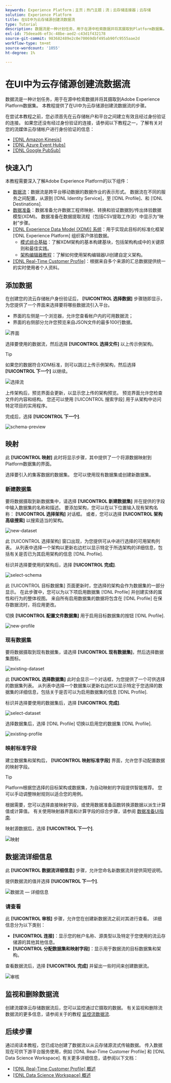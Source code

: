 ```yaml
---
keywords: Experience Platform；主页；热门主题；流；云存储连接器；云存储
solution: Experience Platform
title: 在UI中为云存储源创建流数据流
type: Tutorial
description: 数据流是一种计划任务，用于在源中检索数据并将其摄取到Platform数据集。 本教程提供了使用云存储基本连接器配置新数据流的步骤。
exl-id: 75deead6-ef3c-48be-aed2-c43d1f432178
source-git-commit: 983682489e2c0e70069dbf495ab90fc9555aae2d
workflow-type: tm+mt
source-wordcount: '1055'
ht-degree: 1%

---
```


# 在UI中为云存储源创建流数据流

数据流是一种计划任务，用于在源中检索数据并将其摄取到Adobe Experience Platform数据集。 本教程提供了在UI中为云存储源创建流数据流的步骤。

在尝试本教程之前，您必须首先在云存储帐户和平台之间建立有效且经过身份验证的连接。 如果您还没有经过身份验证的连接，请参阅以下教程之一，了解有关对您的流媒体云存储帐户进行身份验证的信息：

- [[!DNL Amazon Kinesis]](../../../ui/create/cloud-storage/kinesis.md)
- [[!DNL Azure Event Hubs]](../../../ui/create/cloud-storage/eventhub.md)
- [[!DNL Google PubSub]](../../../ui/create/cloud-storage/google-pubsub.md)

## 快速入门

本教程需要深入了解Adobe Experience Platform的以下组件：

- [数据流](../../../../../dataflows/home.md)：数据流是跨平台移动数据的数据作业的表示形式。 数据流在不同的服务之间配置，从源到 [!DNL Identity Service]，至 [!DNL Profile]、和 [!DNL Destinations].
- [数据准备](../../../../../data-prep/home.md)：数据准备允许数据工程师映射、转换和验证数据到/传出体验数据模型(XDM)。 数据准备在数据提取流程（包括CSV提取工作流）中显示为“映射”步骤。
- [[!DNL Experience Data Model (XDM)] 系统](../../../../../xdm/home.md)：用于实现此目标的标准化框架 [!DNL Experience Platform] 组织客户体验数据。
   - [模式组合基础](../../../../../xdm/schema/composition.md)：了解XDM架构的基本构建基块，包括架构构成中的关键原则和最佳实践。
   - [架构编辑器教程](../../../../../xdm/tutorials/create-schema-ui.md)：了解如何使用架构编辑器UI创建自定义架构。
- [[!DNL Real-Time Customer Profile]](../../../../../profile/home.md)：根据来自多个来源的汇总数据提供统一的实时使用者个人资料。

## 添加数据

在创建您的流云存储帐户身份验证后， **[!UICONTROL 选择数据]** 步骤随即显示，为您提供了一个界面来选择要将哪些数据流引入平台。

- 界面的左侧是一个浏览器，允许您查看帐户内的可用数据流；
- 界面的右侧部分允许您预览来自JSON文件的最多100行数据。

![界面](../../../../images/tutorials/dataflow/cloud-storage/streaming/interface.png)

选择要使用的数据流，然后选择 **[!UICONTROL 选择文件]** 以上传示例架构。

>[!TIP]
>
>如果您的数据符合XDM标准，则可以跳过上传示例架构，然后选择 **[!UICONTROL 下一个]** 以继续。

![选择流](../../../../images/tutorials/dataflow/cloud-storage/streaming/select-stream.png)

上传架构后，预览界面会更新，以显示您上传的架构预览。 预览界面允许您检查文件的内容和结构。 您还可以使用 [!UICONTROL 搜索字段] 用于从架构中访问特定项目的实用程序。

完成后，选择 **[!UICONTROL 下一个]**.

![schema-preview](../../../../images/tutorials/dataflow/cloud-storage/streaming/schema-preview.png)

## 映射

此 **[!UICONTROL 映射]** 此时将显示步骤，其中提供了一个将源数据映射到Platform数据集的界面。

选择要引入的集客数据的数据集。 您可以使用现有数据集或创建新数据集。

### 新建数据集

要将数据摄取到新数据集中，请选择 **[!UICONTROL 新建数据集]** 并在提供的字段中输入数据集的名称和描述。 要添加架构，您可以在以下位置输入现有架构名称： **[!UICONTROL 选择架构]** 对话框。 或者，您可以选择 **[!UICONTROL 架构高级搜索]** 以搜索适当的架构。

![new-dataset](../../../../images/tutorials/dataflow/cloud-storage/streaming/new-dataset.png)

此 [!UICONTROL 选择架构] 窗口出现，为您提供可从中进行选择的可用架构列表。 从列表中选择一个架构以更新右边栏以显示特定于所选架构的详细信息，包括有关是否已为其启用架构的信息 [!DNL Profile].

标识并选择要使用的架构后，选择 **[!UICONTROL 完成]**.

![select-schema](../../../../images/tutorials/dataflow/cloud-storage/streaming/select-schema.png)

此 [!UICONTROL 目标数据集] 页面更新时，您选择的架构会作为数据集的一部分显示。 在此步骤中，您可以为以下项启用数据集 [!DNL Profile] 并创建实体的属性和行为的整体视图。 来自所有启用数据集的数据将包含在 [!DNL Profile] 在保存数据流时，将应用更改。

切换 **[!UICONTROL 配置文件数据集]** 用于启用目标数据集的按钮 [!DNL Profile].

![new-profile](../../../../images/tutorials/dataflow/cloud-storage/streaming/new-profile.png)

### 现有数据集

要将数据摄取到现有数据集，请选择 **[!UICONTROL 现有数据集]**，然后选择数据集图标。

![existing-dataset](../../../../images/tutorials/dataflow/cloud-storage/streaming/existing-dataset.png)

此 **[!UICONTROL 选择数据集]** 此时会显示一个对话框，为您提供了一个可供选择的数据集列表。 从列表中选择一个数据集以更新右边栏以显示特定于您选择的数据集的详细信息，包括关于是否可以为启用数据集的信息 [!DNL Profile].

标识并选择要使用的数据集后，选择 **[!UICONTROL 完成]**.

![select-dataset](../../../../images/tutorials/dataflow/cloud-storage/streaming/select-dataset.png)

选择数据集后，选择 [!DNL Profile] 切换以启用您的数据集 [!DNL Profile].

![existing-profile](../../../../images/tutorials/dataflow/cloud-storage/streaming/existing-profile.png)

### 映射标准字段

建立数据集和架构后， **[!UICONTROL 映射标准字段]** 界面，允许您手动配置数据的映射字段。

>[!TIP]
>
>Platform根据您选择的目标架构或数据集，为自动映射的字段提供智能推荐。 您可以手动调整映射规则以适合您的用例。

根据需要，您可以选择直接映射字段，或使用数据准备函数转换源数据以派生计算值或计算值。 有关使用映射器界面和计算字段的综合步骤，请参阅 [数据准备UI指南](../../../../../data-prep/ui/mapping.md).

映射源数据后，选择 **[!UICONTROL 下一个]**.

![映射](../../../../images/tutorials/dataflow/cloud-storage/streaming/mapping.png)

## 数据流详细信息

此 **[!UICONTROL 数据流详细信息]** 步骤，允许您命名新数据流并提供简短说明。

提供数据流的值并选择 **[!UICONTROL 下一个]**.

![数据流 — 详细信息](../../../../images/tutorials/dataflow/cloud-storage/streaming/dataflow-detail.png)

### 请查看

此 **[!UICONTROL 审核]** 步骤，允许您在创建新数据流之前对其进行查看。 详细信息分为以下类别：

- **[!UICONTROL 连接]**：显示您的帐户名称、源类型以及特定于您使用的流云存储源的其他其他信息。
- **[!UICONTROL 分配数据集和映射字段]**：显示用于数据流的目标数据集和架构。

查看数据流后，选择 **[!UICONTROL 完成]** 并留出一些时间来创建数据流。

![审核](../../../../images/tutorials/dataflow/cloud-storage/streaming/review.png)

## 监视和删除数据流

创建流媒体云存储数据流后，您可以监控通过它摄取的数据。 有关监视和删除流数据流的更多信息，请参阅关于的教程 [监控流数据流](../../monitor-streaming.md).

## 后续步骤

通过阅读本教程，您已成功创建了数据流以从云存储源流式传输数据。 传入数据现在可供下游平台服务使用，例如 [!DNL Real-Time Customer Profile] 和 [!DNL Data Science Workspace]. 有关更多详细信息，请参阅以下文档：

- [[!DNL Real-Time Customer Profile] 概述](../../../../../profile/home.md)
- [[!DNL Data Science Workspace] 概述](../../../../../data-science-workspace/home.md)